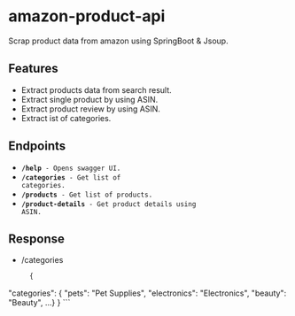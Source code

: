 # amazon-product-api

Scrap product data from amazon using SpringBoot & Jsoup.

## Features
 
 - Extract products data from search result. 
 - Extract single product by using ASIN.
 - Extract product review by using ASIN.
 - Extract ist of categories.

## Endpoints

  - <code><strong>/help</strong> - Opens swagger UI.</code>
  - <code><strong>/categories</strong> - Get list of categories.</code>
  - <code><strong>/products</strong> - Get list of products.</code>
  - <code><strong>/product-details</strong> - Get product details using ASIN.</code>

## Response

  - /categories

    ```javascript
      {
  "categories": {
    "pets": "Pet Supplies",
    "electronics": "Electronics",
    "beauty": "Beauty",
  ...}
}
    ```

